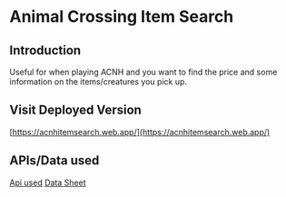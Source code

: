 # Animal Crossing Item Search

## Introduction

Useful for when playing ACNH and you want to find the price and some information on the items/creatures you pick up.

## Visit Deployed Version
[https://acnhitemsearch.web.app/](https://acnhitemsearch.web.app/)

## APIs/Data used
[Api used](https://acnhapi.com/)
[Data Sheet](https://docs.google.com/spreadsheets/d/13d_LAJPlxMa_DubPTuirkIV4DERBMXbrWQsmSh8ReK4/edit#gid=1492267482)

